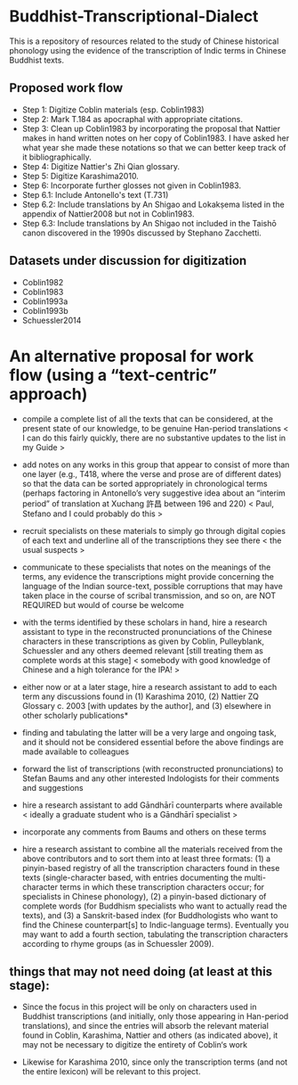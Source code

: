 # Buddhist-Transcriptional-Dialect
This is a repository of resources related to the study of Chinese historical phonology using the evidence of the transcription of Indic terms in Chinese Buddhist texts. 

## Proposed work flow
* Step 1: Digitize Coblin materials (esp. Coblin1983)
* Step 2: Mark T.184 as apocraphal with appropriate citations. 
* Step 3: Clean up Coblin1983 by incorporating the proposal that Nattier makes in hand written notes on her copy of Coblin1983. I have asked her what year she made these notations so that we can better keep track of it bibliographically. 
* Step 4: Digitize Nattier's Zhi Qian glossary. 
* Step 5: Digitize Karashima2010.
* Step 6: Incorporate further glosses not given in Coblin1983. 
 * Step 6.1: Include Antonello's text (T.731)
 * Step 6.2: Include translations by An Shigao and Lokakṣema listed in the appendix of Nattier2008 but not in Coblin1983. 
 * Step 6.3: Include translations by An Shigao not included in the Taishō canon discovered in the 1990s discussed by Stephano Zacchetti. 

## Datasets under discussion for digitization

* Coblin1982
* Coblin1983
* Coblin1993a
* Coblin1993b
* Schuessler2014


# An alternative proposal for work flow (using a “text-centric” approach)

*	compile a complete list of all the texts that can be considered, at the present state of our knowledge, to be genuine Han-period translations < I can do this fairly quickly, there are no substantive updates to the list in my Guide >

*	add notes on any works in this group that appear to consist of more than one layer (e.g., T418, where the verse and prose are of different dates) so that the data can be sorted appropriately in chronological terms (perhaps factoring in Antonello’s very suggestive idea about an “interim period” of translation at Xuchang 許昌 between 196 and 220)   < Paul, Stefano and I could probably do this >

*	recruit specialists on these materials to simply go through digital copies of each text and underline all of the transcriptions they see there  < the usual suspects >

*	communicate to these specialists that notes on the meanings of the terms, any evidence the transcriptions might provide concerning the language of the Indian source-text, possible corruptions that may have taken place in the course of scribal transmission, and so on, are NOT REQUIRED but would of course be welcome

*	with the terms identified by these scholars in hand, hire a research assistant to type in the reconstructed pronunciations of the Chinese characters in these transcriptions as given by Coblin, Pulleyblank, Schuessler and any others deemed relevant [still treating them as complete words at this stage]  < somebody with good knowledge of Chinese and a high tolerance for the IPA! >

*	either now or at a later stage, hire a research assistant to add to each term any discussions found in (1) Karashima 2010, (2) Nattier ZQ Glossary c. 2003 [with updates by the author], and (3) elsewhere in other scholarly publications*

* finding and tabulating the latter will be a very large and ongoing task, and it should not be considered essential before the above findings are made available to colleagues

*	forward the list of transcriptions (with reconstructed pronunciations) to Stefan Baums and any other interested Indologists for their comments and suggestions

* hire a research assistant to add Gāndhārī counterparts where available < ideally a graduate student who is a Gāndhārī specialist >

*	incorporate any comments from Baums and others on these terms

*	hire a research assistant to combine all the materials received from the above contributors and to sort them into at least three formats:  (1) a pinyin-based registry of all the transcription characters found in these texts (single-character based, with entries documenting the multi-character terms in which these transcription characters occur; for specialists in Chinese phonology), (2) a pinyin-based dictionary of complete words (for Buddhism specialists who want to actually read the texts), and (3) a Sanskrit-based index (for Buddhologists who want to find the Chinese counterpart[s] to Indic-language terms).  Eventually you may want to add a fourth section, tabulating the transcription characters according to rhyme groups (as in Schuessler 2009).

## things that may not need doing (at least at this stage):

* Since the focus in this project will be only on characters used in Buddhist transcriptions (and initially, only those appearing in Han-period translations), and since the entries will absorb the relevant material found in Coblin, Karashima, Nattier and others (as indicated above), it may not be necessary to digitize the entirety of Coblin‘s work 

* Likewise for Karashima 2010, since only the transcription terms (and not the entire lexicon) will be relevant to this project.

